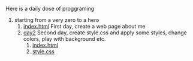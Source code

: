 Here is a daily dose of proggraming

1. starting from a very zero to a hero
   1. [index.html](./day%201/index.html) First day, create a web page about me
   2. [day2](./day2/index.html) Second day, create style.css and apply some styles, change colors, play with background etc.
      1. [index.html](./day%202/index.html)
      2. [style.css](./day%202/style.csss)

